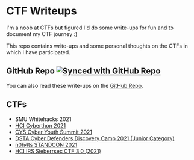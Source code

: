 # CTF Writeups

I'm a noob at CTFs but figured I'd do some write-ups for fun and to document my CTF journey :)

This repo contains write-ups and some personal thoughts on the CTFs in which I have participated.

## GitHub Repo [![Synced with GitHub Repo](https://img.shields.io/github/workflow/status/xeniafiorenza/CTF-Writeups/Sync%20gh-pages%20with%20main/main?label=Synced%20with%20repo&logo=github)](https://github.com/xeniafiorenza/CTF-Writeups/)

You can also read these write-ups on the [GitHub Repo](https://github.com/xeniafiorenza/CTF-Writeups/).

## CTFs
* SMU Whitehacks 2021
* [HCI Cyberthon 2021](Cyberthon%202021)
* [CYS Cyber Youth Summit 2021](CYS%202021)
* [DSTA Cyber Defenders Discovery Camp 2021 (Junior Category)](CDDC%202021)
* [n0h4ts STANDCON 2021](STANDCON%202021)
* [HCI IRS Sieberrsec CTF 3.0 (2021)](Sieberrsec%202021)
